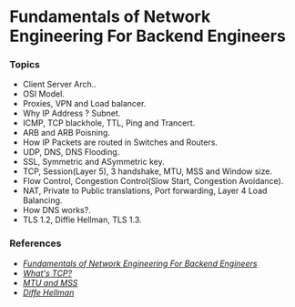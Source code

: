 

# Fundamentals of Network Engineering For Backend Engineers


### Topics
* Client Server Arch..  
* OSI Model.   
* Proxies, VPN and Load balancer.  
* Why IP Address ? Subnet.  
* ICMP, TCP blackhole, TTL, Ping and Trancert.   
* ARB and ARB Poisning.  
* How IP Packets are routed in Switches and Routers.  
* UDP, DNS, DNS Flooding.  
* SSL, Symmetric and ASymmetric key.  
* TCP, Session(Layer 5), 3 handshake, MTU, MSS and Window size.  
* Flow Control, Congestion Control(Slow Start, Congestion Avoidance).  
* NAT, Private to Public translations, Port forwarding, Layer 4 Load Balancing. 
* How DNS works?.   
* TLS 1.2, Diffie Hellman, TLS 1.3.   

###  References
* [ _Fundamentals of Network Engineering For Backend Engineers_ ](https://www.udemy.com/course/fundamentals-of-networking-for-effective-backend-design/)
* [ _What's TCP?_ ](https://www.youtube.com/watch?v=rmFX1V49K8U)
* [ _MTU and MSS_](https://www.youtube.com/watch?v=J-gnDC6B5eE)
* [ _Diffe Hellman_](https://www.youtube.com/watch?v=NmM9HA2MQGI)

